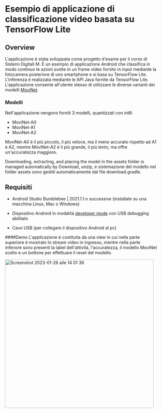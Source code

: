 # Esempio di applicazione di classificazione video basata su TensorFlow Lite

## Overview

L'applicazione è stata sviluppata come progetto d'esame per il corso di Sistemi Digitali M. È un esempio di applicazione Android che classifica in modo continuo le azioni svolte in un frame video fornito in input mediante la fotocamera posteriore di uno smartphone e si basa su TensorFlow Lite. L'inferenza è realizzata mediante le API Java fornite da TensorFlow Lite. L'applicazione consente all'utente stesso di utilizzare le diverse varianti dei modelli [MoviNet](https://tfhub.dev/s?deployment-format=lite&q=movinet).

### Modelli

Nell'applicazione vengono forniti 3 modelli, quantizzati con int8:
* MoviNet-A0
* MoviNet-A1
* MoviNet-A2

MoviNet-A0 è il più piccolo, il più veloce, ma il meno accurato rispetto ad A1 e A2, mentre MoviNet-A2 è il più grande, il più lento, ma offre un'accuratezza maggiore.

Downloading, extracting, and placing the model in the assets folder is managed
automatically by 
Download, unzip, e sistemazione del modello nel folder assets sono gestiti automaticamente dal file download.gradle.

## Requisiti

*   Android Studio Bumblebee | 2021.1.1 o successive (installate su una macchina Linux, Mac o Windows)

*   Dispositivo Android in modalità
    [developer mode](https://developer.android.com/studio/debug/dev-options)
    con USB debugging abilitato

*   Cavo USB (per collegare il dispositivo Android al pc)

####Demo
L'applicazione è costituita da una view in cui nella parte superiore è mostrato lo stream video in ingresso, mentre nella parte inferiore sono presenti la label dell'attività, l'accuratezza, il modello MoviNet scelto e un bottone per effettuare il reset del modello.

<img width="491" alt="Screenshot 2023-01-26 alle 14 01 39" src="https://user-images.githubusercontent.com/109990354/214842145-3b26e711-3bd9-40a0-bd9f-a6934d6b662d.png">



